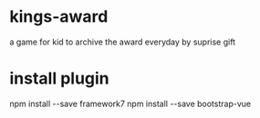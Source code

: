 # kings-award
a game for kid to archive the award everyday by suprise gift
# install plugin 
npm install --save framework7
npm install --save bootstrap-vue

